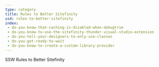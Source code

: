 ```yaml
---
type: category
title: Rules to Better Sitefinity
uid: rules-to-better-sitefinity
index:
 - do-you-know-that-caching-is-disabled-when-debugtrue
 - do-you-know-to-use-the-sitefinity-thunder-visual-studio-extension
 - do-you-tell-your-designers-to-only-use-classes
 - do-you-get-ready-to-wait
 - do-you-know-to-create-a-custom-library-provider
---
```


SSW Rules to Better Sitefinity


